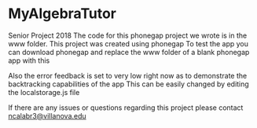 # MyAlgebraTutor
Senior Project 2018
The code for this phonegap project we wrote is in the www folder. This project was created using phonegap
To test the app you can download phonegap and replace the www folder of a blank phonegap app with this 

Also the error feedback is set to very low right now as to demonstrate the backtracking capabilities of the app
This can be easily changed by editing the localstorage.js file

If there are any issues or questions regarding this project please contact ncalabr3@villanova.edu 
